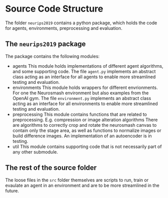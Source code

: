 # Source Code Structure
The folder `neurips2019` contains a python package, which holds the code for agents, environments, preprocessing and evaluation.

## The `neurips2019` package 
The package contains the following modules:
- agents
  This module holds implementations of different agent algorithms, and some supporting code.
  The file `agent.py` implements an abstract class acting as an interface for all agents to enable more streamlined testing and evaluation.
- environments
  This module holds wrappers for different envrionments. For one the Neurosmash environment but also examples from the OpenAI gym.
  The file `environment.py` implements an abstract class acting as an interface for all environments to enable more streamlined testing and evaluation.
- preprocessing
  This module contains functions that are related to preprocessing. E.g. compression or image alteration algorithms
  There are algorithms to correctly crop and rotate the neurosmash canvas to contain only the stage area, as well as functions to normalize images or build difference images.
  An implementation of an autoencoder is in testing.
- util
  This module contains supporting code that is not necessarily part of any other submodule.

## The rest of the source folder
The loose files in the `src` folder themselves are scripts to run, train or evaulate an agent in an environment and are to be more streamlined in the future.
